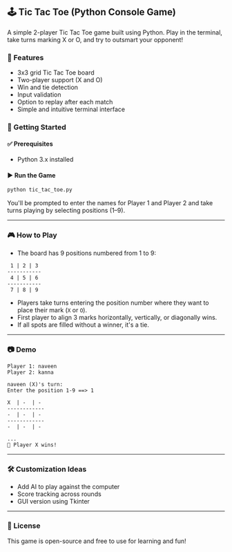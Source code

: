 
## 🕹️ Tic Tac Toe (Python Console Game)

A simple 2-player Tic Tac Toe game built using Python. Play in the terminal, take turns marking X or O, and try to outsmart your opponent!

### 📌 Features

- 3x3 grid Tic Tac Toe board  
- Two-player support (X and O)  
- Win and tie detection  
- Input validation  
- Option to replay after each match  
- Simple and intuitive terminal interface  

### 🚀 Getting Started

#### ✅ Prerequisites
- Python 3.x installed

#### ▶️ Run the Game

```bash
python tic_tac_toe.py
```

You'll be prompted to enter the names for Player 1 and Player 2 and take turns playing by selecting positions (1–9).

---

### 🎮 How to Play

- The board has 9 positions numbered from 1 to 9:

```
 1 | 2 | 3
-----------
 4 | 5 | 6
-----------
 7 | 8 | 9
```

- Players take turns entering the position number where they want to place their mark (`X` or `O`).
- First player to align 3 marks horizontally, vertically, or diagonally wins.
- If all spots are filled without a winner, it's a tie.

---

### 📷 Demo

```
Player 1: naveen
Player 2: kanna

naveen (X)'s turn:
Enter the position 1-9 ==> 1

X  | -  | -
------------
-  | -  | -
------------
-  | -  | -

...
🎉 Player X wins!
```

---

### 🛠️ Customization Ideas

- Add AI to play against the computer
- Score tracking across rounds
- GUI version using Tkinter

---

### 📄 License

This game is open-source and free to use for learning and fun!
